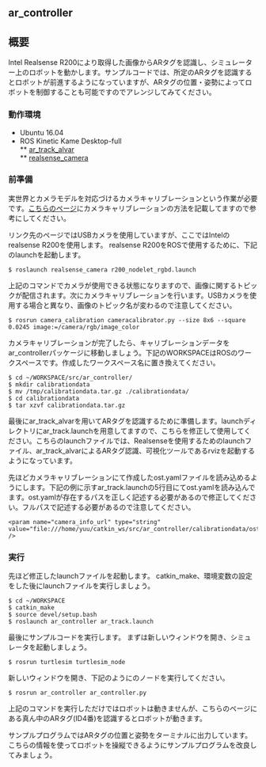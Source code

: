 ## ar_controller

## 概要
Intel Realsense R200により取得した画像からARタグを認識し、シミュレーター上のロボットを動かします。サンプルコードでは、所定のARタグを認識するとロボットが前進するようになっていますが、ARタグの位置・姿勢によってロボットを制御することも可能ですのでアレンジしてみてください。

### 動作環境
* Ubuntu 16.04
* ROS Kinetic Kame Desktop-full  
** [ar_track_alvar](http://wiki.ros.org/ar_track_alvar)  
** [realsense_camera](http://wiki.ros.org/realsense_camera)

### 前準備
実世界とカメラモデルを対応づけるカメラキャリブレーションという作業が必要です。[こちらのページ](http://robot.isc.chubu.ac.jp/?p=1063)にカメラキャリブレーションの方法を記載してますので参考にしてください。  

リンク先のページではUSBカメラを使用していますが、ここではIntelのrealsense R200を使用します。
realsense R200をROSで使用するために、下記のlaunchを起動します。

```
$ roslaunch realsense_camera r200_nodelet_rgbd.launch
```

上記のコマンドでカメラが使用できる状態になりますので、画像に関するトピックが配信されます。次にカメラキャリブレーションを行います。USBカメラを使用する場合と異なり、画像のトピック名が変わるので注意してください。

```
$ rosrun camera_calibration cameracalibrator.py --size 8x6 --square 0.0245 image:=/camera/rgb/image_color
```

カメラキャリブレーションが完了したら、キャリブレーションデータをar_controllerパッケージに移動しましょう。下記のWORKSPACEはROSのワークスペースです。作成したワークスペース名に置き換えてください。

```
$ cd ~/WORKSPACE/src/ar_controller/
$ mkdir calibrationdata
$ mv /tmp/calibrationdata.tar.gz ./calibrationdata/
$ cd calibrationdata
$ tar xzvf calibrationdata.tar.gz
```

最後にar_track_alvarを用いてARタグを認識するために準備します。launchディレクトリにar_track.launchを用意してますので、こちらを修正して使用してください。こちらのlaunchファイルでは、Realsenseを使用するためのlaunchファイル、ar_track_alvarによるARタグ認識、可視化ツールであるrvizを起動するようになっています。

先ほどカメラキャリブレーションにて作成したost.yamlファイルを読み込めるようにします。下記の例に示すar_track.launchの5行目にてost.yamlを読み込んでます。ost.yamlが存在するパスを正しく記述する必要があるので修正してください。フルパスで記述する必要があるので注意してください。

```
<param name="camera_info_url" type="string" value="file:///home/yuu/catkin_ws/src/ar_controller/calibrationdata/ost.yaml" />
```

### 実行
先ほど修正したlaunchファイルを起動します。
catkin_make、環境変数の設定をした後にlaunchファイルを実行しましょう。
```
$ cd ~/WORKSPACE
$ catkin_make
$ source devel/setup.bash
$ roslaunch ar_controller ar_track.launch
```

最後にサンプルコードを実行します。
まずは新しいウィンドウを開き、シミュレータを起動しましょう。
```
$ rosrun turtlesim turtlesim_node
```

新しいウィンドウを開き、下記のようにのノードを実行してください。
```
$ rosrun ar_controller ar_controller.py
```
上記のコマンドを実行しただけではロボットは動きませんが、こちらのページにある真ん中のARタグ(ID4番)を認識するとロボットが動きます。

サンプルプログラムではARタグの位置と姿勢をターミナルに出力しています。こちらの情報を使ってロボットを操縦できるようにサンプルプログラムを改良してみましょう。
